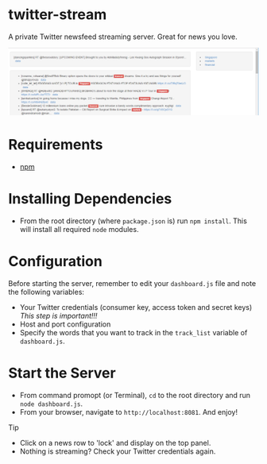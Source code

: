 # twitter-stream
A private Twitter newsfeed streaming server. Great for news you love.

![Image of twitter-stream](https://github.com/jamesmawm/twitter-stream/blob/master/screenshots/screenshot02.png)

# Requirements
- [npm](https://www.npmjs.com/)

# Installing Dependencies
- From the root directory (where `package.json` is) run `npm install`. This will install all required `node` modules.

# Configuration
Before starting the server, remember to edit your `dashboard.js` file and note the following variables:
- Your Twitter credentials (consumer key, access token and secret keys) *This step is important!!!*
- Host and port configuration
- Specify the words that you want to track in the `track_list` variable of `dashboard.js`.

# Start the Server
- From command promopt (or Terminal), `cd` to the root directory and run `node dashboard.js`.
- From your browser, navigate to `http://localhost:8081`. And enjoy!

Tip
- Click on a news row to 'lock' and display on the top panel.
- Nothing is streaming? Check your Twitter credentials again.